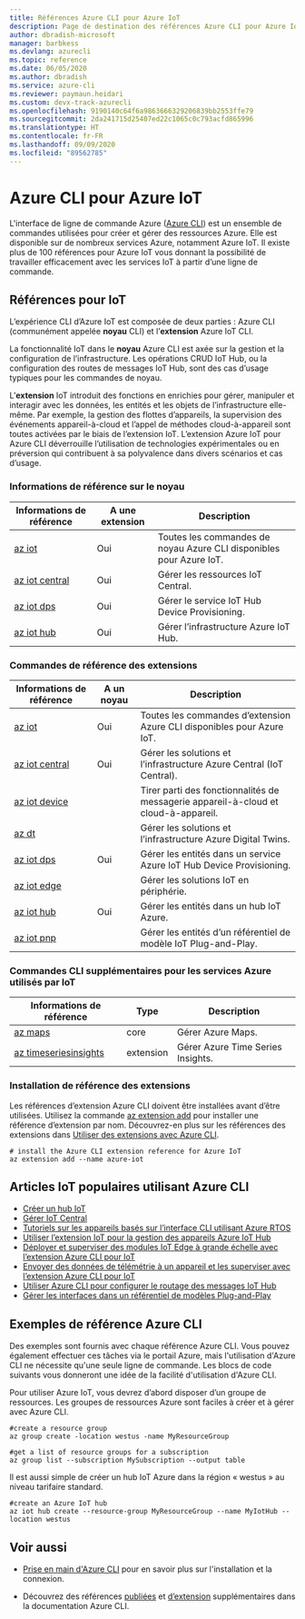 ```yaml
---
title: Références Azure CLI pour Azure IoT
description: Page de destination des références Azure CLI pour Azure IoT
author: dbradish-microsoft
manager: barbkess
ms.devlang: azurecli
ms.topic: reference
ms.date: 06/05/2020
ms.author: dbradish
ms.service: azure-cli
ms.reviewer: paymaun.heidari
ms.custom: devx-track-azurecli
ms.openlocfilehash: 9190140c64f6a9863666329206839bb2553ffe79
ms.sourcegitcommit: 2da241715d25407ed22c1065c0c793acfd865996
ms.translationtype: HT
ms.contentlocale: fr-FR
ms.lasthandoff: 09/09/2020
ms.locfileid: "89562785"
---
```

# <a name="azure-cli-for-azure-iot"></a>Azure CLI pour Azure IoT

L'interface de ligne de commande Azure ([Azure CLI](/cli/azure/what-is-azure-cli)) est un ensemble de commandes utilisées pour créer et gérer des ressources Azure.  Elle est disponible sur de nombreux services Azure, notamment Azure IoT.  Il existe plus de 100 références pour Azure IoT vous donnant la possibilité de travailler efficacement avec les services IoT à partir d’une ligne de commande.

## <a name="references-for-iot"></a>Références pour IoT

L’expérience CLI d’Azure IoT est composée de deux parties : Azure CLI (communément appelée **noyau** CLI) et l’**extension** Azure IoT CLI.

La fonctionnalité IoT dans le **noyau** Azure CLI est axée sur la gestion et la configuration de l’infrastructure. Les opérations CRUD IoT Hub, ou la configuration des routes de messages IoT Hub, sont des cas d’usage typiques pour les commandes de noyau.

L’**extension** IoT introduit des fonctions en enrichies pour gérer, manipuler et interagir avec les données, les entités et les objets de l’infrastructure elle-même. Par exemple, la gestion des flottes d’appareils, la supervision des événements appareil-à-cloud et l’appel de méthodes cloud-à-appareil sont toutes activées par le biais de l’extension IoT. L’extension Azure IoT pour Azure CLI déverrouille l’utilisation de technologies expérimentales ou en préversion qui contribuent à sa polyvalence dans divers scénarios et cas d’usage.

### <a name="core-reference-commands"></a>Informations de référence sur le noyau

| Informations de référence | A une extension | Description
|-|-|-|
| [az iot](/cli/azure/iot) | Oui  | Toutes les commandes de noyau Azure CLI disponibles pour Azure IoT.
| [az iot central](/cli/azure/iot/central) | Oui | Gérer les ressources IoT Central.
| [az iot dps](/en-us/cli/azure/iot/dps) | Oui | Gérer le service IoT Hub Device Provisioning.
| [az iot hub](/cli/azure/iot/hub) | Oui | Gérer l’infrastructure Azure IoT Hub.

### <a name="extension-reference-commands"></a>Commandes de référence des extensions

| Informations de référence | A un noyau | Description
|-|-|-|
| [az iot](/cli/azure/ext/azure-iot/iot) | Oui | Toutes les commandes d’extension Azure CLI disponibles pour Azure IoT.
| [az iot central](/cli/azure/ext/azure-iot/iot/central) | Oui | Gérer les solutions et l’infrastructure Azure Central (IoT Central).
| [az iot device](/cli/azure/ext/azure-iot/iot/device) | | Tirer parti des fonctionnalités de messagerie appareil-à-cloud et cloud-à-appareil.
| [az dt](/cli/azure/ext/azure-iot/dt) | | Gérer les solutions et l’infrastructure Azure Digital Twins.
| [az iot dps](/cli/azure/ext/azure-iot/iot/dps) | Oui | Gérer les entités dans un service Azure IoT Hub Device Provisioning.
| [az iot edge](/cli/azure/ext/azure-iot/iot/edge) | | Gérer les solutions IoT en périphérie.
| [az iot hub](/cli/azure/ext/azure-iot/iot/hub) | Oui | Gérer les entités dans un hub IoT Azure.
| [az iot pnp](/cli/azure/ext/azure-iot/iot/pnp) | | Gérer les entités d’un référentiel de modèle IoT Plug-and-Play.

### <a name="additional-cli-commands-for-azure-services-used-by-iot"></a>Commandes CLI supplémentaires pour les services Azure utilisés par IoT

| Informations de référence | Type | Description
|-|-|-|
| [az maps](/cli/azure/maps) | core | Gérer Azure Maps.
| [az timeseriesinsights](/cli/azure/ext/timeseriesinsights/timeseriesinsights) | extension | Gérer Azure Time Series Insights.

### <a name="extension-reference-installation"></a>Installation de référence des extensions

Les références d’extension Azure CLI doivent être installées avant d’être utilisées.  Utilisez la commande [az extension add](/cli/azure/azure-cli-extensions-overview) pour installer une référence d’extension par nom.  Découvrez-en plus sur les références des extensions dans [Utiliser des extensions avec Azure CLI](/cli/azure/azure-cli-extensions-overview).

```azurecli
# install the Azure CLI extension reference for Azure IoT
az extension add --name azure-iot
```

## <a name="popular-iot-articles-using-the-azure-cli"></a>Articles IoT populaires utilisant Azure CLI

- [Créer un hub IoT](/azure/iot-hub/iot-hub-create-using-cli)
- [Gérer IoT Central](/azure/iot-central/core/howto-manage-iot-central-from-cli)
- [Tutoriels sur les appareils basés sur l’interface CLI utilisant Azure RTOS](/azure/rtos/getting-started?branch=master)
- [Utiliser l’extension IoT pour la gestion des appareils Azure IoT Hub](/azure/iot-hub/iot-hub-device-management-iot-extension-azure-cli-2-0)
- [Déployer et superviser des modules IoT Edge à grande échelle avec l’extension Azure CLI pour IoT](/azure/iot-edge/how-to-deploy-cli-at-scale)
- [Envoyer des données de télémétrie à un appareil et les superviser avec l’extension Azure CLI pour IoT](/azure/iot-hub/quickstart-send-telemetry-cli)
- [Utiliser Azure CLI pour configurer le routage des messages IoT Hub](/azure/iot-hub/tutorial-routing-config-message-routing-cli)
- [Gérer les interfaces dans un référentiel de modèles Plug-and-Play](/azure/iot-pnp/howto-install-pnp-cli#manage-interfaces-in-a-model-repository)

## <a name="azure-cli-reference-examples"></a>Exemples de référence Azure CLI

Des exemples sont fournis avec chaque référence Azure CLI. Vous pouvez également effectuer ces tâches via le portail Azure, mais l'utilisation d'Azure CLI ne nécessite qu'une seule ligne de commande.  Les blocs de code suivants vous donneront une idée de la facilité d'utilisation d'Azure CLI.

Pour utiliser Azure IoT, vous devrez d’abord disposer d’un groupe de ressources.  Les groupes de ressources Azure sont faciles à créer et à gérer avec Azure CLI.  

```azurecli
#create a resource group
az group create -location westus -name MyResourceGroup
```

```azurecli
#get a list of resource groups for a subscription
az group list --subscription MySubscription --output table
```

Il est aussi simple de créer un hub IoT Azure dans la région « westus » au niveau tarifaire standard.

```azurecli
#create an Azure IoT hub
az iot hub create --resource-group MyResourceGroup --name MyIotHub --location westus
```

## <a name="see-also"></a>Voir aussi

- [Prise en main d'Azure CLI](/cli/azure/get-started-with-azure-cli) pour en savoir plus sur l'installation et la connexion.

- Découvrez des références [publiées](/cli/azure/reference-index) et [d’extension](/cli/azure/azure-cli-extensions-list) supplémentaires dans la documentation Azure CLI.
